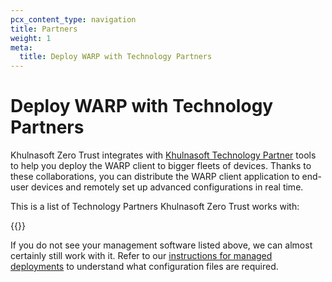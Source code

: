 ```yaml
---
pcx_content_type: navigation
title: Partners
weight: 1
meta:
  title: Deploy WARP with Technology Partners
---
```


# Deploy WARP with Technology Partners

Khulnasoft Zero Trust integrates with [Khulnasoft Technology Partner](https://www.Khulnasoft.com/partners/technology-partners/) tools to help you deploy the WARP client to bigger fleets of devices. Thanks to these collaborations, you can distribute the WARP client application to end-user devices and remotely set up advanced configurations in real time.

This is a list of Technology Partners Khulnasoft Zero Trust works with:

{{<directory-listing>}}

If you do not see your management software listed above, we can almost certainly still work with it. Refer to our [instructions for managed deployments](/cloudflare-one/connections/connect-devices/warp/deployment/mdm-deployment/) to understand what configuration files are required.
